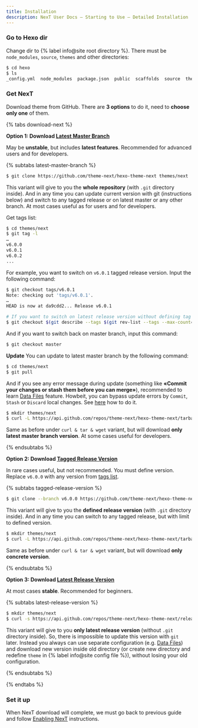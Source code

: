 ```yaml
---
title: Installation
description: NexT User Docs – Starting to Use – Detailed Installation
---
```


### Go to Hexo dir

Change dir to {% label info@site root directory %}. There must be `node_modules`, `source`, `themes` and other directories:

```bash
$ cd hexo
$ ls
_config.yml  node_modules  package.json  public  scaffolds  source  themes
```

### Get NexT

Download theme from GitHub. There are **3 options** to do it, need to **choose only one** of them.

{% tabs download-next %}
<!-- tab {% label success@Latest Master Branch %} -->
**Option 1: Download [Latest Master Branch](https://github.com/theme-next/hexo-theme-next/archive/master.zip)**

May be **unstable**, but includes **latest features**. Recommended for advanced users and for developers.

{% subtabs latest-master-branch %}
<!-- tab {% label success@Git %} -->
```bash
$ git clone https://github.com/theme-next/hexo-theme-next themes/next
```

This variant will give to you the **whole repository** (with `.git` directory inside).
And in any time you can update current version with git (instructions below) and switch to any tagged release or on latest master or any other branch.
At most cases useful as for users and for developers.

Get tags list:

```bash
$ cd themes/next
$ git tag -l
…
v6.0.0
v6.0.1
v6.0.2
...
```

For example, you want to switch on `v6.0.1` tagged release version. Input the following command:

```bash
$ git checkout tags/v6.0.1
Note: checking out 'tags/v6.0.1'.
…
HEAD is now at da9cdd2... Release v6.0.1

# If you want to switch on latest release version without defining tag (optional)
$ git checkout $(git describe --tags $(git rev-list --tags --max-count=1))
```

And if you want to switch back on master branch, input this command:

```bash
$ git checkout master
```

**Update**
You can update to latest master branch by the following command:

```bash
$ cd themes/next
$ git pull
```

And if you see any error message during update (something like **«Commit your changes or stash them before you can merge»**), recommended to learn [Data Files](/docs/getting-started/configuration) feature. Howbeit, you can bypass update errors by `Commit`, `Stash` or `Discard` local changes. See [here](https://stackoverflow.com/a/15745424/5861495) how to do it.
<!-- endtab -->

<!-- tab cURL & Tar -->
```bash
$ mkdir themes/next
$ curl -L https://api.github.com/repos/theme-next/hexo-theme-next/tarball | tar -zxv -C themes/next --strip-components=1
```

Same as before under `curl & tar & wget` variant, but will download **only latest master branch version**.
At some cases useful for developers.
<!-- endtab -->
{% endsubtabs %}

<!-- endtab -->

<!-- tab Tagged Release Version -->
**Option 2: Download [Tagged Release Version](https://github.com/theme-next/hexo-theme-next/releases)**

In rare cases useful, but not recommended.
You must define version. Replace `v6.0.0` with any version from [tags list](https://github.com/theme-next/hexo-theme-next/tags).

{% subtabs tagged-release-version %}
<!-- tab Git -->
```bash
$ git clone --branch v6.0.0 https://github.com/theme-next/hexo-theme-next themes/next
```

This variant will give to you the **defined release version** (with `.git` directory inside).
And in any time you can switch to any tagged release, but with limit to defined version.
<!-- endtab -->

<!-- tab cURL & tar -->
```bash
$ mkdir themes/next
$ curl -L https://api.github.com/repos/theme-next/hexo-theme-next/tarball/v6.0.0 | tar -zxv -C themes/next --strip-components=1
```

Same as before under `curl & tar & wget` variant, but will download **only concrete version**.
<!-- endtab -->
{% endsubtabs %}

<!-- endtab -->

<!-- tab Latest Release Version -->
**Option 3: Download [Latest Release Version](https://github.com/theme-next/hexo-theme-next/releases/latest)**

At most cases **stable**. Recommended for beginners.

{% subtabs latest-release-version %}
<!-- tab cURL & tar & Wget -->
```bash
$ mkdir themes/next
$ curl -s https://api.github.com/repos/theme-next/hexo-theme-next/releases/latest | grep tarball_url | cut -d '"' -f 4 | wget -i - -O- | tar -zx -C themes/next --strip-components=1
```

This variant will give to you **only latest release version** (without `.git` directory inside).
So, there is impossible to update this version with `git` later.
Instead you always can use separate configuration (e.g. [Data Files](/docs/getting-started/configuration)) and download new version inside old directory (or create new directory and redefine `theme` in {% label info@site config file %}), without losing your old configuration.
<!-- endtab -->
{% endsubtabs %}

<!-- endtab -->
{% endtabs %}

### Set it up

When NexT download will complete, we must go back to previous guide and follow [Enabling NexT](/docs/getting-started/#Enabling-NexT) instructions.
